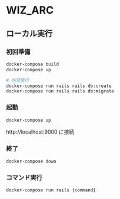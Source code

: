 # WIZ_ARC

## ローカル実行

### 初回準備

```sh
docker-compose build
docker-compose up

# 別窓実行
docker-compose run rails rails db:create
docker-compose run rails rails db:migrate
```

### 起動

```sh
docker-compose up
```

http://localhost:9000 に接続

### 終了

```sh
docker-compose down
```

### コマンド実行

```sh
docker-compose run rails {command}
```

